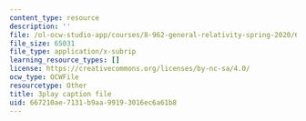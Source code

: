 ```yaml
---
content_type: resource
description: ''
file: /ol-ocw-studio-app/courses/8-962-general-relativity-spring-2020/667210ae7131b9aa99193016ec6a61b8_Oxk2nnuC130.srt
file_size: 65031
file_type: application/x-subrip
learning_resource_types: []
license: https://creativecommons.org/licenses/by-nc-sa/4.0/
ocw_type: OCWFile
resourcetype: Other
title: 3play caption file
uid: 667210ae-7131-b9aa-9919-3016ec6a61b8
---
```


